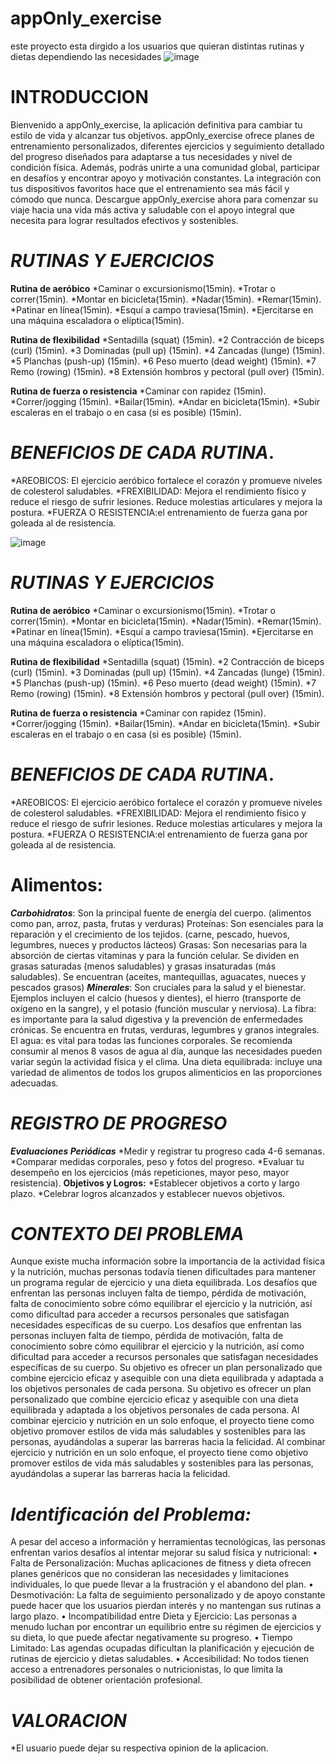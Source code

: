# appOnly_exercise
este proyecto esta dirgido a los usuarios que quieran distintas rutinas y dietas dependiendo las necesidades 
![image](https://github.com/user-attachments/assets/d889839c-5d26-4830-8b2d-5a61067103c5)


# INTRODUCCION
Bienvenido a appOnly_exercise, la aplicación definitiva para cambiar tu estilo de vida y alcanzar tus objetivos. appOnly_exercise ofrece planes de entrenamiento personalizados, diferentes ejercicios y seguimiento detallado del progreso diseñados para adaptarse a tus necesidades y nivel de condición física. Además, podrás unirte a una comunidad global, participar en desafíos y encontrar apoyo y motivación constantes. La integración con tus dispositivos favoritos hace que el entrenamiento sea más fácil y cómodo que nunca. Descargue appOnly_exercise ahora para comenzar su viaje hacia una vida más activa y saludable con el apoyo integral que necesita para lograr resultados efectivos y sostenibles.

# ***RUTINAS Y EJERCICIOS***
**Rutina de aeróbico**
*Caminar o excursionismo(15min).
*Trotar o correr(15min).
*Montar en bicicleta(15min).
*Nadar(15min).
*Remar(15min).
*Patinar en línea(15min).
*Esquí a campo traviesa(15min).
*Ejercitarse en una máquina escaladora o elíptica(15min).

**Rutina de flexibilidad**
*Sentadilla (squat) (15min).
*2 Contracción de biceps (curl) (15min).
*3 Dominadas (pull up) (15min).
*4 Zancadas (lunge) (15min).
*5 Planchas (push-up) (15min).
*6 Peso muerto (dead weight) (15min).
*7 Remo (rowing) (15min).
*8 Extensión hombros y pectoral (pull over) (15min).

**Rutina de fuerza o resistencia**
*Caminar con rapidez (15min).
*Correr/jogging (15min).
*Bailar(15min).
*Andar en bicicleta(15min).
*Subir escaleras en el trabajo o en casa (si es posible) (15min).

# ***BENEFICIOS DE CADA RUTINA***.
*AREOBICOS: El ejercicio aeróbico fortalece el corazón y promueve niveles de colesterol saludables. 
*FREXIBILIDAD: Mejora el rendimiento físico y reduce el riesgo de sufrir lesiones. Reduce molestias articulares y mejora la postura. 
*FUERZA O RESISTENCIA:el entrenamiento de fuerza gana por goleada al de resistencia.

![image](https://github.com/elsagallegos/appOnly_exercise/assets/169268131/438d288e-703a-4e71-9c73-bf6554d8ae8a)



# ***RUTINAS Y EJERCICIOS***
**Rutina de aeróbico**
*Caminar o excursionismo(15min).
*Trotar o correr(15min).
*Montar en bicicleta(15min).
*Nadar(15min).
*Remar(15min).
*Patinar en línea(15min).
*Esquí a campo traviesa(15min).
*Ejercitarse en una máquina escaladora o elíptica(15min).

**Rutina de flexibilidad**
*Sentadilla (squat) (15min).
*2 Contracción de biceps (curl) (15min).
*3 Dominadas (pull up) (15min).
*4 Zancadas (lunge) (15min).
*5 Planchas (push-up) (15min).
*6 Peso muerto (dead weight) (15min).
*7 Remo (rowing) (15min).
*8 Extensión hombros y pectoral (pull over) (15min).

**Rutina de fuerza o resistencia**
*Caminar con rapidez (15min).
*Correr/jogging (15min).
*Bailar(15min).
*Andar en bicicleta(15min).
*Subir escaleras en el trabajo o en casa (si es posible) (15min).

# ***BENEFICIOS DE CADA RUTINA***.
*AREOBICOS: El ejercicio aeróbico fortalece el corazón y promueve niveles de colesterol saludables. 
*FREXIBILIDAD: Mejora el rendimiento físico y reduce el riesgo de sufrir lesiones. Reduce molestias articulares y mejora la postura. 
*FUERZA O RESISTENCIA:el entrenamiento de fuerza gana por goleada al de resistencia.

# **Alimentos:**
***Carbohidratos***: Son la principal fuente de energía del cuerpo. (alimentos como pan, arroz, pasta, frutas y verduras)
Proteínas: Son esenciales para la reparación y el crecimiento de los tejidos. (carne, pescado, huevos, legumbres, nueces y productos lácteos)
Grasas: Son necesarias para la absorción de ciertas vitaminas y para la función celular. Se dividen en grasas saturadas (menos saludables) y grasas insaturadas (más saludables). Se encuentran (aceites, mantequillas, aguacates, nueces y pescados grasos)
***Minerales***: Son cruciales para la salud y el bienestar. Ejemplos incluyen el calcio (huesos y dientes), el hierro (transporte de oxígeno en la sangre), y el potasio (función muscular y nerviosa).
La fibra: es importante para la salud digestiva y la prevención de enfermedades crónicas. Se encuentra en frutas, verduras, legumbres y granos integrales.
El agua: es vital para todas las funciones corporales. Se recomienda consumir al menos 8 vasos de agua al día, aunque las necesidades pueden variar según la actividad física y el clima.
Una dieta equilibrada: incluye una variedad de alimentos de todos los grupos alimenticios en las proporciones adecuadas.

# ***REGISTRO DE PROGRESO***
***Evaluaciones Periódicas***
*Medir y registrar tu progreso cada 4-6 semanas.
*Comparar medidas corporales, peso y fotos del progreso.
*Evaluar tu desempeño en los ejercicios (más repeticiones, mayor peso, mayor resistencia).
**Objetivos y Logros:**
*Establecer objetivos a corto y largo plazo.
*Celebrar logros alcanzados y establecer nuevos objetivos.



# ***CONTEXTO DEl PROBLEMA***
Aunque existe mucha información sobre la importancia de la actividad física y la nutrición, muchas personas todavía tienen dificultades para mantener un programa regular de ejercicio y una dieta equilibrada. Los desafíos que enfrentan las personas incluyen falta de tiempo, pérdida de motivación, falta de conocimiento sobre cómo equilibrar el ejercicio y la nutrición, así como dificultad para acceder a recursos personales que satisfagan necesidades específicas de su cuerpo. Los desafíos que enfrentan las personas incluyen falta de tiempo, pérdida de motivación, falta de conocimiento sobre cómo equilibrar el ejercicio y la nutrición, así como dificultad para acceder a recursos personales que satisfagan necesidades específicas de su cuerpo. Su objetivo es ofrecer un plan personalizado que combine ejercicio eficaz y asequible con una dieta equilibrada y adaptada a los objetivos personales de cada persona. Su objetivo es ofrecer un plan personalizado que combine ejercicio eficaz y asequible con una dieta equilibrada y adaptada a los objetivos personales de cada persona. Al combinar ejercicio y nutrición en un solo enfoque, el proyecto tiene como objetivo promover estilos de vida más saludables y sostenibles para las personas, ayudándolas a superar las barreras hacia la felicidad. Al combinar ejercicio y nutrición en un solo enfoque, el proyecto tiene como objetivo promover estilos de vida más saludables y sostenibles para las personas, ayudándolas a superar las barreras hacia la felicidad.
 
# ***Identificación del Problema:***
A pesar del acceso a información y herramientas tecnológicas, las personas enfrentan varios desafíos al intentar mejorar su salud física y nutricional:
•	Falta de Personalización: Muchas aplicaciones de fitness y dieta ofrecen planes genéricos que no consideran las necesidades y limitaciones individuales, lo que puede llevar a la frustración y el abandono del plan.
•	Desmotivación: La falta de seguimiento personalizado y de apoyo constante puede hacer que los usuarios pierdan interés y no mantengan sus rutinas a largo plazo.
•	Incompatibilidad entre Dieta y Ejercicio: Las personas a menudo luchan por encontrar un equilibrio entre su régimen de ejercicios y su dieta, lo que puede afectar negativamente su progreso.
•	Tiempo Limitado: Las agendas ocupadas dificultan la planificación y ejecución de rutinas de ejercicio y dietas saludables.
•	Accesibilidad: No todos tienen acceso a entrenadores personales o nutricionistas, lo que limita la posibilidad de obtener orientación profesional.
 


# ***VALORACION***
*El usuario puede dejar su respectiva opinion de la aplicacion.

